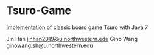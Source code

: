 # Tsuro-Game

Implementation of classic board game Tsuro with Java 7

Jin Han jinhan2019@u.northwestern.edu
Gino Wang ginowang.sh@u.northwestern.edu